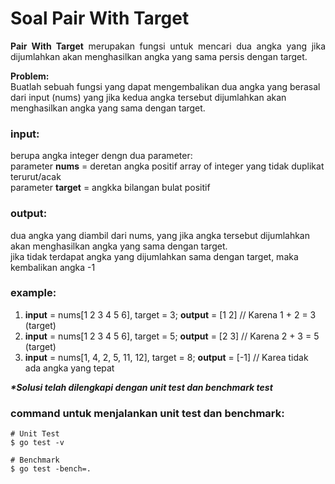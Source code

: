 # Soal Pair With Target

<p align=justify><b>Pair With Target</b> merupakan fungsi untuk mencari dua angka yang jika dijumlahkan akan menghasilkan angka yang sama persis dengan target.
</p>

<b>Problem:</b><br>
Buatlah sebuah fungsi yang dapat mengembalikan dua angka yang berasal dari input (nums) yang jika kedua angka tersebut dijumlahkan akan menghasilkan angka yang sama dengan target.
<br>

### input:

berupa angka integer dengn dua parameter:<br>
parameter <b>nums</b> = deretan angka positif array of integer yang tidak duplikat terurut/acak<br>
parameter <b>target</b> = angkka bilangan bulat positif
<br>

### output:

dua angka yang diambil dari nums, yang jika angka tersebut dijumlahkan akan menghasilkan angka yang sama dengan target.\
jika tidak terdapat angka yang dijumlahkan sama dengan target, maka kembalikan angka -1
<br>

### example:

1. <b>input</b> = nums[1 2 3 4 5 6], target = 3; <b>output</b> = [1 2] // Karena 1 + 2 = 3 (target) 
2. <b>input</b> = nums[1 2 3 4 5 6], target = 5; <b>output</b> = [2 3] // Karena 2 + 3 = 5 (target) 
3. <b>input</b> = nums[1, 4, 2, 5, 11, 12], target = 8; <b>output</b> = [-1] // Karea tidak ada angka yang tepat


<i><b>*Solusi telah dilengkapi dengan unit test dan benchmark test</b></i>

### command untuk menjalankan unit test dan benchmark:

```
# Unit Test
$ go test -v

# Benchmark
$ go test -bench=.
```
